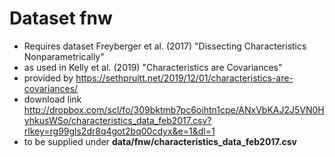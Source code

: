 # Dataset fnw

- Requires dataset Freyberger et al. (2017) "Dissecting Characteristics Nonparametrically"
- as used in Kelly et al. (2019) "Characteristics are Covariances"
- provided by https://sethpruitt.net/2019/12/01/characteristics-are-covariances/
- download link http://dropbox.com/scl/fo/309bktmb7pc6oihtn1cpe/ANxVbKAJ2J5VN0HyhkusWSo/characteristics_data_feb2017.csv?rlkey=rg99gls2dr8q4got2bq00cdyx&e=1&dl=1
- to be supplied under **data/fnw/characteristics_data_feb2017.csv**